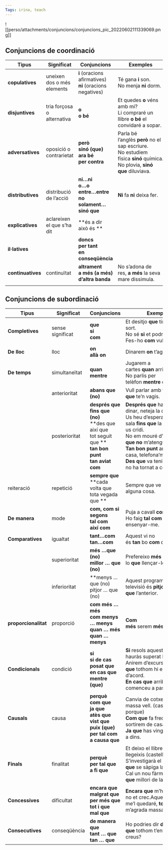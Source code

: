 ```yaml
---
Tags: irina, teach 
---
```


![[perso/attachments/conjuncions/conjuncions_pic_20220602111339069.png]]

## Conjuncions de coordinació

| **Tipus**           | **Significat**             | **Conjuncions**                                                     | **Exemples**                                                                                                                 |
| ------------------- | -------------------------- | ------------------------------------------------------------------- | ---------------------------------------------------------------------------------------------------------------------------- |
| **copulatives<br>** | uneixen dos o més elements | **i** (oracions afirmatives)<br>**ni** (oracions negatives)         | Té gana **i** son.<br>No menja **ni** dorm.                                                                                  |
| **disjuntives**     | tria forçosa o alternativa | **o**<br>**o bé**                                                   | Et quedes **o** véns amb mi?<br>Li compraré un llibre **o bé** el convidaré a sopar.                                         |
| **adversatives**    | oposició o contrarietat    | **però**<br>**sinó (que)**<br>**ara bé**<br>**per contra**          | Parla bé l’anglès **però** no el sap escriure.<br>No estudiem física **sinó** química.<br>No plovia, **sinó que** diluviava. |
| **distributives**   | distribució de l’acció     | **ni…ni**<br>**o…o**<br>**entre…entre**<br>**no solament…sinó que** | **Ni** fa **ni** deixa fer.                                                                                                  |
| **explicatives**    | aclareixen el que s’ha dit | **és a dir<br>això és **                                            |                                                                                                                              |
| **il·latives**      |                            | **doncs<br>per tant<br>en conseqüència**                            |                                                                                                                              |
| **continuatives**   | continuïtat                | ****altrament**<br>**a més (a més)**<br>**d’altra banda****         | No s’adona de res, **a més** la seva mare dissimula.                                                                         |
|                     |                            |                                                                     |                                                                                                                              |


## Conjuncions de subordinació
| **Tipus**        | **Significat**                                                                                                              | **Conjuncions**                                                                                                                                                                                                                                                                      | **Exemples**                                                                                                                                                                              |
| ---------------- | --------------------------------------------------------------------------------------------------------------------------- | ------------------------------------------------------------------------------------------------------------------------------------------------------------------------------------------------------------------------------------------------------------------------------------ | ----------------------------------------------------------------------------------------------------------------------------------------------------------------------------------------- |
| **Completives**  | sense significat                                                                                                            | **que**<br>**si**<br>**com**                                                                                                                                                                                                                                                         | Et desitjo **que** tinguis molta sort.<br>No sé **si** et podré ajudar.<br>Fes-ho **com** vulguis.                                                                                        |
| **De lloc**      | lloc                                                                                                                        | **on**<br>**allà on**                                                                                                                                                                                                                                                                | Dinarem **on** t’agradi més.                                                                                                                                                              |
| **De temps**     | simultaneïtat                                                                                                               | **quan**<br>**mentre**                                                                                                                                                                                                                                                               | Jugarem a cartes **quan** arribis.<br>No parlis per telèfon **mentre** condueixes. **<br>**                                                                                               |
|| anterioritat     | **abans que (no)**                                                                                                          | Vull parlar amb tu **abans que** te’n vagis.                                                                                                                                                                                                                                         |                                                                                                                                                                                           |
|| posterioritat    | **després que**<br>**fins que (no)**<br>**des que<br>així que<br>tot seguit que **<br>**tan bon punt**<br>**tan aviat com** | **Després que** hagis fet el dinar, neteja la cuina.<br>Us heu d’esperar a la sala **fins que** la infermera us cridi.<br>No em mouré d’aquí **fins que no** m’atenguin.<br>**Tan bon punt** arribis a casa, telefona’m.<br>**Des que** va tenir l’accident, no ha tornat a conduir. |                                                                                                                                                                                           |
| reiteració       | repetició| **sempre que**<br>**cada volta que<br>tota vegada que **                                                                    | Sempre que ve porta alguna cosa.                                                                                                                                                                                                                                                     |                                                                                                                                                                                           |
| **De manera**    | mode                                                                                                                        | **com, com si**<br>**segons**<br>**tal com<br>així com<br>**                                                                                                                                                                                                                         | Puja a cavall **com** puguis.<br>Ho faig **tal com** vas ensenyar-me.                                                                                                                     |
| **Comparatives** | igualtat                                                                                                                    | **tant…com**<br>**tan…com**                                                                                                                                                                                                                                                          | Aquest vi no és **tan** bo **com** deien.                                                                                                                                                 |
| |superioritat     | **més …que (no)<br>millor … que (no)**                                                                                      | Prefereixo **més** guardar-lo **que** llençar-lo.                                                                                                                                                                                                                                    |                                                                                                                                                                                           |
| |inferioritat     | **menys …que (no)<br>pitjor … que (no) **<br>**                                                                           | Aquest programa de televisió és **pitjor que** l’anterior.                                                                                                                                                                                                                           |                                                                                                                                                                                           |
| **proporcionalitat** | proporció |**com més … més**<br>**com menys … menys<br>quan … més<br>quan … menys**                                                    | **Com més** serem **més** riurem.                                                                                                                                                                                                                                                    |                                                                                                                                                                                           |
| **Condicionals** | condició                                                                                                                    | **si<br>si de cas**<br>**posat que**<br>**en cas que<br>mentre (que)**                                                                                                                                                                                                               | **Si** resols aquest problema, hauràs superat la prova.<br>Anirem d’excursió **posat que** tothom hi estigui d’acord.<br>**En cas que** arribi tard, comenceu a passar.                   |
| **Causals**      | causa                                                                                                                       | **perquè**<br>**com que**<br>**ja que<br>atès que<br>vist que<br>puix (que)<br>per tal com<br>a causa que**                                                                                                                                                                          | Canvia de cotxe **perquè** és massa vell. (castellà: porque)<br>**Com que** fa fred, avui no sortirem de casa.<br>**Ja que** has vingut, queda’t a dins.                                  |
| **Finals**       | finalitat                                                                                                                   | **perquè**<br>**per tal que**<br>**a fi que**                                                                                                                                                                                                                                        | Et deixo el llibre **perquè** te’l llegeixis (castellà: para que)<br>S’investigarà el cas **per tal que** se sàpiga la veritat.<br>Cal un nou fàrmac **a fi que** millori de la malaltia. |
| **Concessives**  | dificultat                                                                                                                  | **encara que**<br>**malgrat que**<br>**per més que**<br>**tot i que**<br>**mal que**                                                                                                                                                                                                 | **Encara que** m’ho prometis, no et crec.Aquest vestit, me’l quedaré, **tot i que** no m’agrada massa.                                                                                    |
| **Consecutives** | conseqüència                                                                                                                | **de manera que**<br>**tant … que**<br>**tan … que**                                                                                                                                                                                                                                 | Ho podries dir **de manera que** tothom t’entengués, no creus?                                                                                                                            |